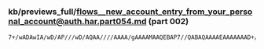 ### kb/previews_full/flows__new_account_entry_from_your_personal_account@auth.har.part054.md (part 002)

```md
7+/wADAwIA/wD/AP///wD/AQAA////AAAA/gAAAAMAAQEBAP7//QABAQAAAAEAAAAAAAD+/v4A///+AAABA
```

```
